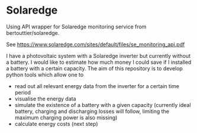 # Solaredge
Using API wrapper for Solaredge monitoring service from bertouttier/solaredge.

See https://www.solaredge.com/sites/default/files/se_monitoring_api.pdf

I have a photovoltaic system with a Solaredge inverter but currently without a battery.
I would like to estimate how much money I could save if I installed a battery with a certain capacity.
The aim of this repository is to develop python tools which allow one to
* read out all relevant energy data from the inverter for a certain time period
* visualise the energy data
* simulate the existence of a battery with a given capacity (currently ideal battery, charging and discharging losses will follow, limiting the maximum charging power is also missing)
* calculate energy costs (next step)
